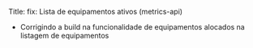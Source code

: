 Title: fix: Lista de equipamentos ativos (metrics-api)

- Corrigindo a build na funcionalidade de equipamentos alocados na listagem de equipamentos
